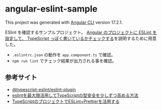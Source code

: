 # angular-eslint-sample

This project was generated with [Angular CLI](https://github.com/angular/angular-cli) version 17.2.1.

ESlint を確認するサンプルプロジェクト。
[Angular のプロジェクトに ESLint を設定して、 TypeScript っぽく書いているかチェックする](https://www.nakamurakko.com/entry/2022/01/20/081148)を説明するために用意した。

* `.eslintrc.json` の動作を `app.component.ts` で確認。
* `npm run lint` でチェック結果が出力される事を確認。

## 参考サイト

* [@typescript-eslint/eslint-plugin](https://www.npmjs.com/package/@typescript-eslint/eslint-plugin)
* [eslintを最大限活用してTypeScriptの型安全を少しずつ高める方法](https://tech.ga-tech.co.jp/entry/2020/01/refactoring-type-safety-with-eslint)
* [TypeScriptのプロジェクトでESLint+Prettierを活用する](https://www.tam-tam.co.jp/tipsnote/javascript/post17695.html)
